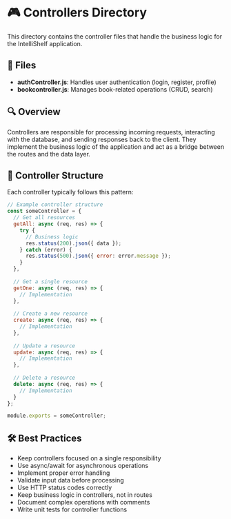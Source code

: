 # 🎮 Controllers Directory

This directory contains the controller files that handle the business logic for the IntelliShelf application.

## 📂 Files

- **authController.js**: Handles user authentication (login, register, profile)
- **bookcontroller.js**: Manages book-related operations (CRUD, search)

## 🔍 Overview

Controllers are responsible for processing incoming requests, interacting with the database, and sending responses back to the client. They implement the business logic of the application and act as a bridge between the routes and the data layer.

## 📝 Controller Structure

Each controller typically follows this pattern:

```javascript
// Example controller structure
const someController = {
  // Get all resources
  getAll: async (req, res) => {
    try {
      // Business logic
      res.status(200).json({ data });
    } catch (error) {
      res.status(500).json({ error: error.message });
    }
  },
  
  // Get a single resource
  getOne: async (req, res) => {
    // Implementation
  },
  
  // Create a new resource
  create: async (req, res) => {
    // Implementation
  },
  
  // Update a resource
  update: async (req, res) => {
    // Implementation
  },
  
  // Delete a resource
  delete: async (req, res) => {
    // Implementation
  }
};

module.exports = someController;
```

## 🛠️ Best Practices

- Keep controllers focused on a single responsibility
- Use async/await for asynchronous operations
- Implement proper error handling
- Validate input data before processing
- Use HTTP status codes correctly
- Keep business logic in controllers, not in routes
- Document complex operations with comments
- Write unit tests for controller functions 
